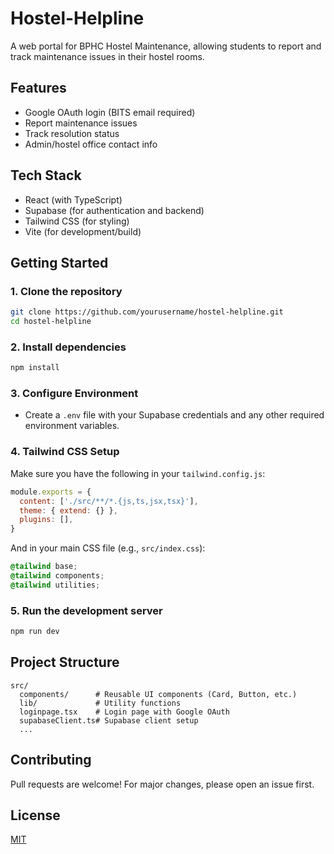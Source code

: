 # Hostel-Helpline

A web portal for BPHC Hostel Maintenance, allowing students to report and track maintenance issues in their hostel rooms.

## Features

- Google OAuth login (BITS email required)
- Report maintenance issues
- Track resolution status
- Admin/hostel office contact info

## Tech Stack

- React (with TypeScript)
- Supabase (for authentication and backend)
- Tailwind CSS (for styling)
- Vite (for development/build)

## Getting Started

### 1. Clone the repository

```bash
git clone https://github.com/yourusername/hostel-helpline.git
cd hostel-helpline
```

### 2. Install dependencies

```bash
npm install
```

### 3. Configure Environment

- Create a `.env` file with your Supabase credentials and any other required environment variables.

### 4. Tailwind CSS Setup

Make sure you have the following in your `tailwind.config.js`:

```js
module.exports = {
  content: ['./src/**/*.{js,ts,jsx,tsx}'],
  theme: { extend: {} },
  plugins: [],
}
```

And in your main CSS file (e.g., `src/index.css`):

```css
@tailwind base;
@tailwind components;
@tailwind utilities;
```

### 5. Run the development server

```bash
npm run dev
```

## Project Structure

```
src/
  components/      # Reusable UI components (Card, Button, etc.)
  lib/             # Utility functions
  loginpage.tsx    # Login page with Google OAuth
  supabaseClient.ts# Supabase client setup
  ...
```

## Contributing

Pull requests are welcome! For major changes, please open an issue first.

## License

[MIT](LICENSE)